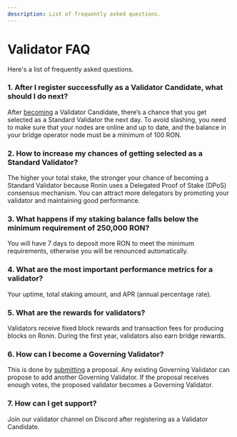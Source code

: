 ```yaml
---
description: List of frequently asked questions.
---
```


# Validator FAQ
Here's a list of frequently asked questions.

### 1. After I register successfully as a Validator Candidate, what should I do next?
After [becoming](onboarding/become-validator.mdx) a Validator Candidate, there’s a chance that you get selected as a Standard Validator the next day. To avoid slashing, you need to make sure that your nodes are online and up to date, and the balance in your bridge operator node must be a minimum of 100 RON.

### 2. How to increase my chances of getting selected as a Standard Validator? 
The higher your total stake, the stronger your chance of becoming a Standard Validator because Ronin uses a Delegated Proof of Stake (DPoS) consensus mechanism. You can attract more delegators by promoting your validator and maintaining good performance.

### 3. What happens if my staking balance falls below the minimum requirement of 250,000 RON?
You will have 7 days to deposit more RON to meet the minimum requirements, otherwise you will be renounced automatically.

### 4. What are the most important performance metrics for a validator?
Your uptime, total staking amount, and APR (annual percentage rate).

### 5. What are the rewards for validators?
Validators receive fixed block rewards and transaction fees for producing blocks on Ronin. During the first year, validators also earn bridge rewards.

### 6. How can I become a Governing Validator?
This is done by [submitting](governance/create.mdx) a proposal. Any existing Governing Validator can propose to add another Governing Validator. If the proposal receives enough votes, the proposed validator becomes a Governing Validator.

### 7. How can I get support?
Join our validator channel on Discord after registering as a Validator Candidate.
